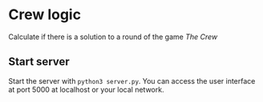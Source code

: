 # Crew logic

Calculate if there is a solution to a round of the game *The Crew*

## Start server

Start the server with `python3 server.py`.
You can access the user interface at port 5000 at localhost or your local
network.
